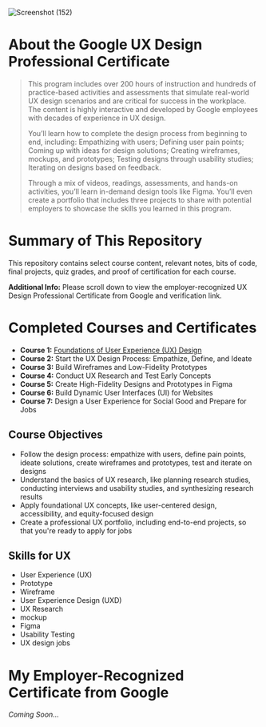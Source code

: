 ![Screenshot (152)](https://github.com/user-attachments/assets/4586ecce-3db4-4d7d-a438-3c9256b56307)
# About the Google UX Design Professional Certificate
> This program includes over 200 hours of instruction and hundreds of practice-based activities and assessments that simulate real-world UX design scenarios and are critical for success in the workplace. The content is highly interactive and developed by Google employees with decades of experience in UX design.
>
> You’ll learn how to complete the design process from beginning to end, including: Empathizing with users; Defining user pain points; Coming up with ideas for design solutions; Creating wireframes, mockups, and prototypes; Testing designs through usability studies; Iterating on designs based on feedback.
>
> Through a mix of videos, readings, assessments, and hands-on activities, you’ll learn in-demand design tools like Figma. You’ll even create a portfolio that includes three projects to share with potential employers to showcase the skills you learned in this program.
# Summary of This Repository
This repository contains select course content, relevant notes, bits of code, final projects, quiz grades, and proof of certification for each course.

**Additional Info:** Please scroll down to view the employer-recognized UX Design Professional Certificate from Google and verification link.
# Completed Courses and Certificates
- **Course 1:** [Foundations of User Experience (UX) Design](https://github.com/KailaniBailey/Google-UX-Design/tree/main/Course%201:%20Foundations%20of%20User%20Experience%20(UX)%20Design)
- **Course 2:** Start the UX Design Process: Empathize, Define, and Ideate
- **Course 3:** Build Wireframes and Low-Fidelity Prototypes
- **Course 4:** Conduct UX Research and Test Early Concepts
- **Course 5:** Create High-Fidelity Designs and Prototypes in Figma
- **Course 6:** Build Dynamic User Interfaces (UI) for Websites
- **Course 7:** Design a User Experience for Social Good and Prepare for Jobs
## Course Objectives
- Follow the design process: empathize with users, define pain points, ideate solutions, create wireframes and prototypes, test and iterate on designs
- Understand the basics of UX research, like planning research studies, conducting interviews and usability studies, and synthesizing research results
- Apply foundational UX concepts, like user-centered design, accessibility, and equity-focused design
- Create a professional UX portfolio, including end-to-end projects, so that you're ready to apply for jobs
## Skills for UX
- User Experience (UX)
- Prototype
- Wireframe
- User Experience Design (UXD)
- UX Research
- mockup
- Figma
- Usability Testing
- UX design jobs
# My Employer-Recognized Certificate from Google
*Coming Soon...*
